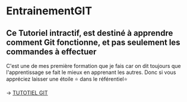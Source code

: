 # EntrainementGIT
## Ce Tutoriel intractif, est destiné à apprendre comment Git fonctionne, et pas seulement les commandes à effectuer
C'est une de mes première formation que je fais car on dit toujours que l'apprentissage se fait le mieux en apprenant les autres. Donc si vous appréciez laisser une étoile ⭐ dans le référentiel⭐

-> [TUTOTIEL GIT](https://github.com/TICHANE-JM/EntrainementGIT/wiki/TUTORIEL-CONCEPTS-GIT)
